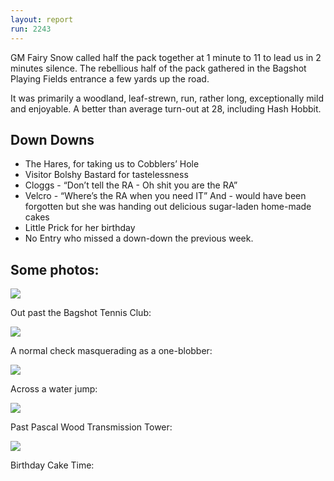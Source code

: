 ```yaml
---
layout: report
run: 2243
---
```


GM Fairy Snow called half the pack together at 1 minute to 11 to lead us in 2 minutes silence. The rebellious half of the pack gathered in the Bagshot Playing Fields entrance a few yards up the road.

It was primarily a woodland, leaf-strewn, run, rather long, exceptionally mild and enjoyable. A better than average turn-out at 28, including Hash Hobbit.

## Down Downs

-   The Hares, for taking us to Cobblers’ Hole
-   Visitor Bolshy Bastard for tastelessness
-   Cloggs - “Don’t tell the RA - Oh shit you are the RA”
-   Velcro - “Where’s the RA when you need IT”
And - would have been forgotten but she was handing out delicious sugar-laden home-made cakes 
- Little Prick for her birthday
- No Entry who missed a down-down the previous week.

## Some photos:

<img src="{{ '/assets/img/scribe/2243/2243-1.jpg' | prepend: site.baseurl }}" class="post-img">

Out past the Bagshot Tennis Club:

<img src="{{ '/assets/img/scribe/2243/2243-2.jpg' | prepend: site.baseurl }}" class="post-img">

A normal check masquerading as a one-blobber:

<img src="{{ '/assets/img/scribe/2243/2243-3.jpg' | prepend: site.baseurl }}" class="post-img">

Across a water jump:

<img src="{{ '/assets/img/scribe/2243/2243-4.jpg' | prepend: site.baseurl }}" class="post-img">

Past Pascal Wood Transmission Tower:

<img src="{{ '/assets/img/scribe/2243/2243-5.jpg' | prepend: site.baseurl }}" class="post-img">

Birthday Cake Time:

